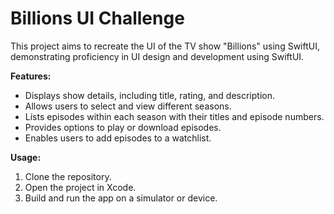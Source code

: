 # Billions UI Challenge

This project aims to recreate the UI of the TV show "Billions" using SwiftUI, demonstrating proficiency in UI design and development using SwiftUI.

**Features:**

* Displays show details, including title, rating, and description.
* Allows users to select and view different seasons.
* Lists episodes within each season with their titles and episode numbers.
* Provides options to play or download episodes.
* Enables users to add episodes to a watchlist.

**Usage:**

1. Clone the repository.
2. Open the project in Xcode.
3. Build and run the app on a simulator or device.
